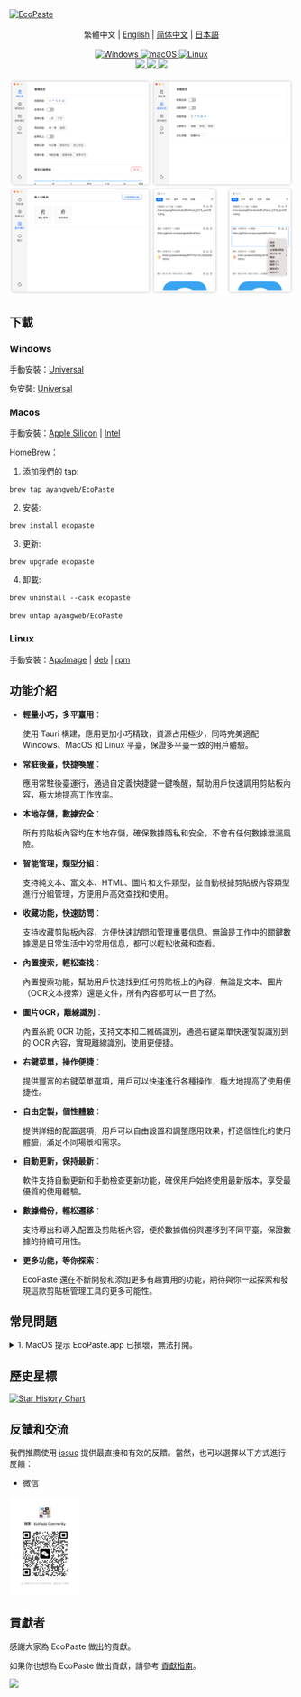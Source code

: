 <a href="https://github.com/ayangweb/EcoPaste">
  <img src="https://socialify.git.ci/ayangweb/EcoPaste/image?description=1&descriptionEditable=%E9%81%A9%E7%94%A8%E6%96%BCWindows%E3%80%81Macos%E5%92%8CLinux%E7%9A%84%E9%96%8B%E6%BA%90%E5%89%AA%E8%B2%BC%E6%9D%BF%E7%AE%A1%E7%90%86%E5%B7%A5%E5%85%B7%E3%80%82&font=Source%20Code%20Pro&forks=1&issues=1&logo=https%3A%2F%2Fgithub.com%2Fayangweb%2FEcoPaste%2Fblob%2Fmaster%2Fpublic%2Flogo.png%3Fraw%3Dtrue&name=1&owner=1&pattern=Floating%20Cogs&pulls=1&stargazers=1&theme=Auto" alt="EcoPaste" />
</a>

<div align="center">
  <br/>

  <div>
    繁體中文 | <a href="./README.md">English</a> | <a href="./README.zh-CN.md">简体中文</a> | <a href="./README.ja-JP.md">日本語</a>
  </div>
  
  <br/>

  <a href="https://github.com/ayangweb/EcoPaste/releases/latest">
    <img
      alt="Windows"
      src="https://img.shields.io/badge/-Windows-blue?style=flat-square&logo=windows&logoColor=white"
    />
  </a >  
  <a href="https://github.com/ayangweb/EcoPaste/releases/latest">
    <img
      alt="macOS"
      src="https://img.shields.io/badge/-MacOS-black?style=flat-square&logo=apple&logoColor=white"
    />
  </a >
  <a href="https://github.com/ayangweb/EcoPaste/releases/latest">
    <img 
      alt="Linux"
      src="https://img.shields.io/badge/-Linux-yellow?style=flat-square&logo=linux&logoColor=white" 
    />
  </a>

  <div>
    <a href="https://github.com/ayangweb/EcoPaste/blob/master/LICENSE">
      <img
        src="https://img.shields.io/github/license/ayangweb/EcoPaste?style=flat-square"
      />
    </a >
    <a href="https://github.com/ayangweb/EcoPaste/releases/latest">
      <img
        src="https://img.shields.io/github/package-json/v/ayangweb/EcoPaste?style=flat-square"
      />
    </a >
    <a href="https://github.com/ayangweb/EcoPaste/releases">
      <img
        src="https://img.shields.io/github/downloads/ayangweb/EcoPaste/total?style=flat-square"
      />  
    </a >
  </div>

  <br/>

  <picture>
    <source media="(prefers-color-scheme: dark)" srcset="./images/app-dark.zh-TW.png" />
    <source media="(prefers-color-scheme: light)" srcset="./images/app-light.zh-TW.png" />
    <img src="./images/app-light.zh-TW.png" />
  </picture>
</div>

## 下載

### Windows

手動安裝：[Universal](https://mirror.ghproxy.com/https://github.com/ayangweb/EcoPaste/releases/download/v0.0.6/EcoPaste_0.0.6_x64_zh-CN.msi)

免安裝: [Universal](https://mirror.ghproxy.com/https://github.com/ayangweb/EcoPaste/releases/download/v0.0.6/EcoPaste_0.0.6_Windows_x64_Portable.zip)

### Macos

手動安裝：[Apple Silicon](https://mirror.ghproxy.com/https://github.com/ayangweb/EcoPaste/releases/download/v0.0.6/EcoPaste_0.0.6_aarch64.dmg) | [Intel](https://mirror.ghproxy.com/https://github.com/ayangweb/EcoPaste/releases/download/v0.0.6/EcoPaste_0.0.6_x64.dmg)

HomeBrew：

1. 添加我們的 tap:
```shell
brew tap ayangweb/EcoPaste
```

2. 安裝:
```shell
brew install ecopaste
```

3. 更新:
```shell
brew upgrade ecopaste
```

4. 卸載:
```shell
brew uninstall --cask ecopaste

brew untap ayangweb/EcoPaste
```

### Linux

手動安裝：[AppImage](https://mirror.ghproxy.com/https://github.com/ayangweb/EcoPaste/releases/download/v0.0.6/eco-paste_0.0.6_amd64.AppImage) | [deb](https://mirror.ghproxy.com/https://github.com/ayangweb/EcoPaste/releases/download/v0.0.6/eco-paste_0.0.6_amd64.deb) | [rpm](https://mirror.ghproxy.com/https://github.com/ayangweb/EcoPaste/releases/download/v0.0.6/eco-paste-0.0.6-1.x86_64.rpm)

## 功能介紹

- **輕量小巧，多平臺用**：
  
  使用 Tauri 構建，應用更加小巧精致，資源占用極少，同時完美適配 Windows、MacOS 和 Linux 平臺，保證多平臺一致的用戶體驗。

- **常駐後臺，快捷喚醒**：

  應用常駐後臺運行，通過自定義快捷鍵一鍵喚醒，幫助用戶快速調用剪貼板內容，極大地提高工作效率。

- **本地存儲，數據安全**：

  所有剪貼板內容均在本地存儲，確保數據隱私和安全，不會有任何數據泄漏風險。

- **智能管理，類型分組**：

  支持純文本、富文本、HTML、圖片和文件類型，並自動根據剪貼板內容類型進行分組管理，方便用戶高效查找和使用。

- **收藏功能，快速訪問**：

  支持收藏剪貼板內容，方便快速訪問和管理重要信息。無論是工作中的關鍵數據還是日常生活中的常用信息，都可以輕松收藏和查看。

- **內置搜索，輕松查找**：

  內置搜索功能，幫助用戶快速找到任何剪貼板上的內容，無論是文本、圖片（OCR文本搜索）還是文件，所有內容都可以一目了然。

- **圖片OCR，離線識別**：

  內置系統 OCR 功能，支持文本和二維碼識別，通過右鍵菜單快速復製識別到的 OCR 內容，實現離線識別，使用更便捷。

- **右鍵菜單，操作便捷**：

  提供豐富的右鍵菜單選項，用戶可以快速進行各種操作，極大地提高了使用便捷性。

- **自由定製，個性體驗**：

  提供詳細的配置選項，用戶可以自由設置和調整應用效果，打造個性化的使用體驗，滿足不同場景和需求。

- **自動更新，保持最新**：

  軟件支持自動更新和手動檢查更新功能，確保用戶始終使用最新版本，享受最優質的使用體驗。

- **數據備份，輕松遷移**：

  支持導出和導入配置及剪貼板內容，便於數據備份與遷移到不同平臺，保證數據的持續可用性。

- **更多功能，等你探索**：

  EcoPaste 還在不斷開發和添加更多有趣實用的功能，期待與你一起探索和發現這款剪貼板管理工具的更多可能性。

## 常見問題

<details>
<summary>1. MacOS 提示 EcoPaste.app 已損壞，無法打開。</summary>

<picture>
  <source media="(prefers-color-scheme: dark)" srcset="./images/damaged-dark.zh-TW.png" />
  <source media="(prefers-color-scheme: light)" srcset="./images/damaged-light.zh-TW.png" />
  <img src="./images/damaged-light.zh-TW.png" />
</picture>

在終端窗口輸入以下命令，按回車鍵後輸入系統密碼並再次按回車鍵即可。

```bash
sudo xattr -r -d com.apple.quarantine /Applications/EcoPaste.app
```

</details>

## 歷史星標

<a href="https://star-history.com/#ayangweb/EcoPaste&Date">

 <picture>
   <source media="(prefers-color-scheme: dark)" srcset="https://api.star-history.com/svg?repos=ayangweb/EcoPaste&type=Date&theme=dark" />
   <source media="(prefers-color-scheme: light)" srcset="https://api.star-history.com/svg?repos=ayangweb/EcoPaste&type=Date" />
   <img alt="Star History Chart" src="https://api.star-history.com/svg?repos=ayangweb/EcoPaste&type=Date" />
 </picture>
</a>

## 反饋和交流

我們推薦使用 [issue](https://github.com/ayangweb/EcoPaste/issues) 提供最直接和有效的反饋。當然，也可以選擇以下方式進行反饋：

- 微信

<img width="25%" src="./images/wechat.png" />

## 貢獻者

感謝大家為 EcoPaste 做出的貢獻。

如果你也想為 EcoPaste 做出貢獻，請參考 [貢獻指南](./.github/CONTRIBUTING.zh-TW.md)。

<a href="https://github.com/ayangweb/EcoPaste/graphs/contributors">
  <img src="https://contrib.rocks/image?repo=ayangweb/EcoPaste" />
</a>
